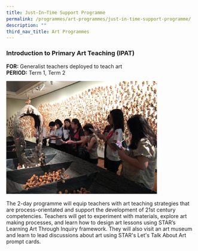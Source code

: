 ```yaml
---
title: Just–In–Time Support Programme
permalink: /programmes/art-programmes/just-in-time-support-programme/
description: ""
third_nav_title: Art Programmes
---
```

### **Introduction to Primary Art Teaching (IPAT)**

**FOR:**&nbsp;Generalist teachers deployed to teach art  
**PERIOD:**&nbsp;Term 1, Term 2  

<img style="width:80%" src="/images/jitprogramme.png">

The 2-day programme will equip teachers with art teaching strategies that are process-orientated and support the development of 21st century competencies. Teachers will get to experiment with materials, explore art making processes, and learn how to design art lessons using STAR’s Learning Art Through Inquiry framework. They will also visit an art museum and learn to lead discussions about art using STAR's Let's Talk About Art prompt cards.